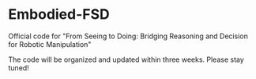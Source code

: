 # Embodied-FSD
Official code for "From Seeing to Doing: Bridging Reasoning and Decision for Robotic Manipulation"

The code will be organized and updated within three weeks. Please stay tuned!